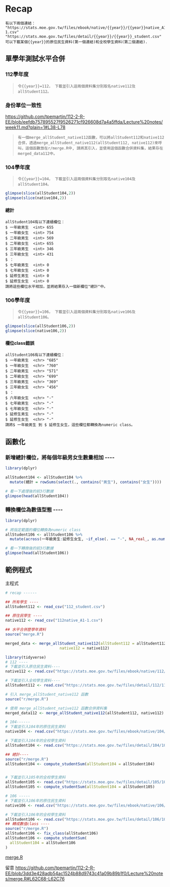 # Recap

```
有以下兩個連結：
"https://stats.moe.gov.tw/files/ebook/native/{{year}}/{{year}}native_A1-1.csv"
"https://stats.moe.gov.tw/files/detail/{{year}}/{{year}}_student.csv"
可以下載某個{{year}}的原住民生資料(第一個連結)和全校學生資料(第二個連結). 
```

## 單學年測試水平合併

### 112學年度

> ```令{{year}}=112， 下載並引入這兩個資料集分別取名native112及allStudent112。```

### 身份單位一致性

https://github.com/tpemartin/112-2-R-EE/blob/eefdb757895527f9526271cf926608d7a4a5ffda/Lecture%20notes/week11.md?plain=1#L38-L78


> ```有一個merge_allStudent_native112函數，可以將allStudent112和native112合併，透過merge_allStudent_native112(allStudent112, native112)來呼叫，這個函數放在r/merge.R中, 請將其引入，並使用這個函數合併資料集，結果存在merged_data112中。```


### 104學年度

> ```令{{year}}=104， 下載並引入這兩個資料集分別取名native104及allStudent104。```

```r
glimpse(slice(allStudent104,2))
glimpse(slice(native104,2))
```

#### 總計

```
allStudent104有以下連續欄位：
$ 一年級男生  <int> 655
$ 一年級女生  <int> 754
$ 二年級男生  <int> 569
$ 二年級女生  <int> 655
$ 三年級男生  <int> 346
$ 三年級女生  <int> 431
$ ：
$ 七年級男生  <int> 0
$ 七年級女生  <int> 0
$ 延修生男生  <int> 0
$ 延修生女生  <int> 0
請將這些欄位水平相加，並將結果存入一個新欄位"總計"中。
```


### 106學年度

> ```令{{year}}=106， 下載並引入這兩個資料集分別取名native106及allStudent106。```

```r
glimpse(slice(allStudent106,2))
glimpse(slice(native106,2))
```

#### 欄位class錯誤


```
allStudent106有以下連續欄位：
$ 一年級男生  <chr> "685"
$ 一年級女生  <chr> "760"
$ 二年級男生  <chr> "571"
$ 二年級女生  <chr> "699"
$ 三年級男生  <chr> "369"
$ 三年級女生  <chr> "456"
$ ：
$ 六年級女生  <chr> "-"
$ 七年級男生  <chr> "-"
$ 七年級女生  <chr> "-"
$ 延修生男生  <chr> "-"
$ 延修生女生  <chr> "-"
請將$ 一年級男生 到 $ 延修生女生，這些欄位都轉換為numeric class。
```


## 函數化

### 新增總計欄位，將每個年級男女生數量相加 ----

```r
library(dplyr)

allStudent104 <- allStudent104 %>%
  mutate(總計 = rowSums(select(., contains("男生"), contains("女生"))))

# 看一下處理後的前3行數據
glimpse(head(allStudent104))
```


### 轉換欄位為數值型態 ----

```r
library(dplyr)

# 將指定範圍的欄位轉換為numeric class
allStudent106 <- allStudent106 %>%
  mutate(across(一年級男生:延修生女生, ~if_else(. == "-", NA_real_, as.numeric(.))))

# 看一下轉換後的前3行數據
glimpse(head(allStudent106))
```

## 範例程式

主程式
```r
# recap ------

## 所有學生 ----
allStudent112 <- read_csv("112_student.csv")

## 原住民學生 ----
native112 <- read_csv("112native_A1-1.csv")

## 水平合併歷學年資料
source("merge.R")

merged_data <- merge_allStudent_native112(allStudent112 = allStudent112,
                        native112 = native112)

library(tidyverse)
# 112 ----
# 下載並引入原住民生資料----
native112 <- read.csv("https://stats.moe.gov.tw/files/ebook/native/112/112native_A1-1.csv")

# 下載並引入全校學生資料----
allStudent112 <- read.csv("https://stats.moe.gov.tw/files/detail/112/112_student.csv")

# 引入 merge_allStudent_native112 函數
source("r/merge.R")

# 使用 merge_allStudent_native112 函數合併資料集
merged_data112 <- merge_allStudent_native112(allStudent112, native112)

# 104------
# 下載並引入104年的原住民生資料
native104 <- read.csv("https://stats.moe.gov.tw/files/ebook/native/104/104native_A1-1.csv")

# 下載並引入104年的全校學生資料
allStudent104 <- read.csv("https://stats.moe.gov.tw/files/detail/104/104_student.csv")

## 總計----
source("r/merge.R")
allStudent104 <- compute_studentSum(allStudent104 = allStudent104)


# 下載並引入105年的全校學生資料
allStudent105 <- read.csv("https://stats.moe.gov.tw/files/detail/105/105_student.csv")
allStudent105 <- compute_studentSum(allStudent104 = allStudent105)

# 106 -----
# 下載並引入106年的原住民生資料
native106 <- read.csv("https://stats.moe.gov.tw/files/ebook/native/106/106native_A1-1.csv")

# 下載並引入106年的全校學生資料
allStudent106 <- read.csv("https://stats.moe.gov.tw/files/detail/106/106_student.csv")
## 轉成數值class ----
source("r/merge.R")
allStudent106 <- fix_class(allStudent106)
allStudent106 <- compute_studentSum(
  allStudent104 = allStudent106
)
```

[merge.R](https://github.com/tpemartin/112-2-R-EE/blob/main/Lecture%20notes/merge.R)

留意
https://github.com/tpemartin/112-2-R-EE/blob/3dd3e428adb54ac1524b88d9743c41a09b89b1f0/Lecture%20notes/merge.R#L62C68-L62C76